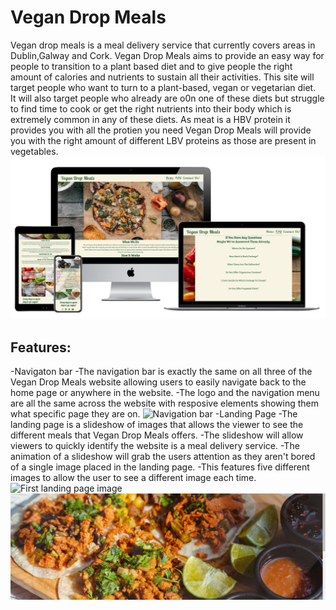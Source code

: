 # **Vegan Drop Meals**
Vegan drop meals is a meal delivery service that currently covers areas in Dublin,Galway and Cork. Vegan Drop Meals aims to provide an easy way for people to transition to a plant based diet and to give people the right amount of calories and nutrients to sustain all their activities. This site will target people who want to turn to a plant-based, vegan or vegetarian diet.\
 It will also target people who already are o0n one of these diets but struggle to find time to cook or get the right nutrients into their body which is extremely common in any of these diets. As meat is a HBV protein it provides you with all the protien you need Vegan Drop Meals will provide you with the right amount of different LBV proteins as those are present in vegetables.
 ![Display of website on different screen sizes](assets/images/device-view.PNG)
 ## Features:
 -Navigaton bar
  -The navigation bar is exactly the same on all three of the Vegan Drop Meals website allowing users to easily navigate back to the home page or anywhere in the website.
  -The logo and the navigation menu are all the same across the website with resposive elements showing them what specific page they are on.
![Navigation bar](asstes/images/nav-bar.PNG)
-Landing Page
 -The landing page is a slideshow of images that allows the viewer to see the different meals that Vegan Drop Meals offers.
 -The slideshow will allow viewers to quickly identify the website is a meal delivery service.
 -The animation of a slideshow will grab the users attention as they aren't bored of a single image placed in the landing page.
 -This features five different images to allow the user to see a different image each time.
![First landing page image](asstes/images/landing-page1.PNG)
![Second landing page image](assets/images/landing-page2.PNG)
